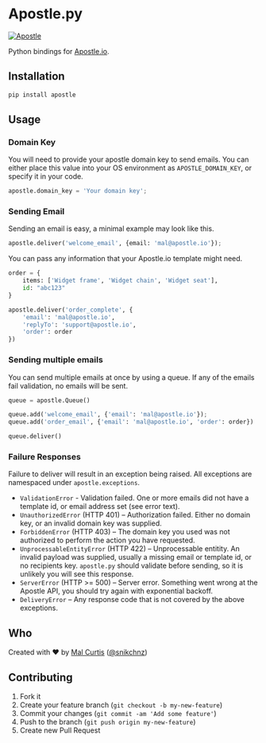 # Apostle.py
[![Apostle](https://badge.fury.io/py/apostle.png)](http://badge.fury.io/py/apostle)

Python bindings for [Apostle.io](http://apostle.io).


## Installation

```sh
pip install apostle
```

## Usage

### Domain Key
You will need to provide your apostle domain key to send emails. You can either place this value into your OS environment as `APOSTLE_DOMAIN_KEY`, or specify it in your code.

```python
apostle.domain_key = 'Your domain key';
```

### Sending Email

Sending an email is easy, a minimal example may look like this.

```python
apostle.deliver('welcome_email', {email: 'mal@apostle.io'});
```

You can pass any information that your Apostle.io template might need.

```python
order = {
	items: ['Widget frame', 'Widget chain', 'Widget seat'],
	id: "abc123"
}

apostle.deliver('order_complete', {
	'email': 'mal@apostle.io',
	'replyTo': 'support@apostle.io',
	'order': order
})
```

### Sending multiple emails

You can send multiple emails at once by using a queue. If any of the emails fail validation, no emails will be sent.

```python
queue = apostle.Queue()

queue.add('welcome_email', {'email': 'mal@apostle.io'});
queue.add('order_email', {'email': 'mal@apostle.io', 'order': order})

queue.deliver()
```

### Failure Responses

Failure to deliver will result in an exception being raised. All exceptions are namespaced under `apostle.exceptions`.

* `ValidationError` - Validation failed. One or more emails did not have a template id, or email address set (see error text).
* `UnauthorizedError` (HTTP 401) – Authorization failed. Either no domain key, or an invalid domain key was supplied.
* `ForbiddenError` (HTTP 403) – The domain key you used was not authorized to perform the action you have requested.
* `UnprocessableEntityError` (HTTP 422) – Unprocessable entitity. An invalid payload was supplied, usually a missing email or template id, or no recipients key. `apostle.py` should validate before sending, so it is unlikely you will see this response.
* `ServerError` (HTTP >= 500) – Server error. Something went wrong at the Apostle API, you should try again with exponential backoff.
* `DeliveryError` – Any response code that is not covered by the above exceptions.


## Who
Created with ♥ by [Mal Curtis](http://github.com/snikch) ([@snikchnz](http://twitter.com/snikchnz))


## Contributing

1. Fork it
2. Create your feature branch (`git checkout -b my-new-feature`)
3. Commit your changes (`git commit -am 'Add some feature'`)
4. Push to the branch (`git push origin my-new-feature`)
5. Create new Pull Request









